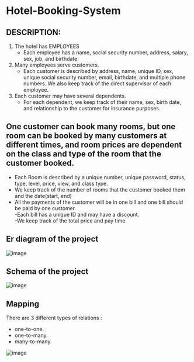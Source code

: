 # Hotel-Booking-System
##  DESCRIPTION:  
1. The hotel has EMPLOYEES      
   - Each employee has a name, social security number, address, salary, sex, job, and birthdate.  
2. Many employees serve customers.    
   - Each customer is described by address, name, unique ID, sex, unique social security number, email, birthdate, and multiple phone numbers. We also keep track of the direct supervisor of each employee. 
3. Each customer may have several dependents.    
   - For each dependent, we keep track of their name, sex, birth date, and relationship to the customer for insurance purposes. 
## One customer can book many rooms, but one room can be booked by many customers at different times, and room prices are dependent on the class and type of the room that the customer booked.       
- Each Room is described by a unique number, unique password, status, type, level, price, view, and class type.         
- We keep track of the number of rooms that the customer booked them and the date(start, end)     
- All the payments of the customer will be in one bill and one bill should be paid by one customer.      
-Each bill has a unique ID and may have a discount.  
-We keep track of the total price and pay time.   

## Er diagram of the project 
![image](https://drive.google.com/uc?export=view&amp;id=1kl00zC3d3Q5r1iiZ8tm3IDVsYpz_5bLZ) 

## Schema of the project 
![image](https://drive.google.com/uc?export=view&amp;id=1i6ijN5leX0vQYpfMaa4LpzmlAWHN4NCA) 

## Mapping
There are 3 different types of relations :
- one-to-one.  
- one-to-many.  
- many-to-many.   

![image](https://drive.google.com/uc?export=view&amp;id=1erSoj7krWmFXGKM9tGwTyM12f-CAGq8l)
